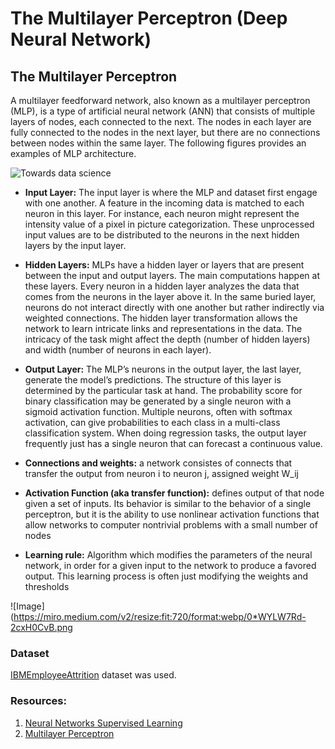 # The Multilayer Perceptron (Deep Neural Network)

## The Multilayer Perceptron

A multilayer feedforward network, also known as a multilayer perceptron (MLP), is a type of artificial neural network (ANN) that consists of multiple layers of nodes, each connected to the next. The nodes in each layer are fully connected to the nodes in the next layer, but there are no connections between nodes within the same layer. The following figures provides an examples of MLP architecture.

![Towards data science](https://miro.medium.com/v2/resize:fit:720/format:webp/1*MF1q2Q3fbpYlXX8fZUiwpA.png)

*   **Input Layer:** The input layer is where the MLP and dataset first engage with one another. A feature in the incoming data is matched to each neuron in this layer. For instance, each neuron might represent the intensity value of a pixel in picture categorization. These unprocessed input values are to be distributed to the neurons in the next hidden layers by the input layer.

*    **Hidden Layers:** MLPs have a hidden layer or layers that are present between the input and output layers. The main computations happen at these layers. Every neuron in a hidden layer analyzes the data that comes from the neurons in the layer above it. In the same buried layer, neurons do not interact directly with one another but rather indirectly via weighted connections. The hidden layer transformation allows the network to learn intricate links and representations in the data. The intricacy of the task might affect the depth (number of hidden layers) and width (number of neurons in each layer).

*   **Output Layer:** The MLP’s neurons in the output layer, the last layer, generate the model’s predictions. The structure of this layer is determined by the particular task at hand. The probability score for binary classification may be generated by a single neuron with a sigmoid activation function. Multiple neurons, often with softmax activation, can give probabilities to each class in a multi-class classification system. When doing regression tasks, the output layer frequently just has a single neuron that can forecast a continuous value.

*   **Connections and weights:** a network consistes of connects that transfer the output from neuron i to neuron j, assigned weight W_ij 
*   **Activation Function (aka transfer function):** defines output of that node given a set of inputs. Its behavior is similar to the behavior of a single perceptron, but it is the ability to use nonlinear activation functions that allow networks to computer nontrivial problems with a small number of nodes
*   **Learning rule:** Algorithm which modifies the parameters of the neural network, in order for a given input to the network to produce a favored output. This learning process is often just modifying the weights and thresholds

![Image](https://miro.medium.com/v2/resize:fit:720/format:webp/0*WYLW7Rd-2cxH0CvB.png

### Dataset

[IBMEmployeeAttrition](https://www.kaggle.com/datasets/pavansubhasht/ibm-hr-analytics-attrition-dataset) dataset was used.


### Resources:
1.  [Neural Networks Supervised Learning](https://scikit-learn.org/stable/modules/neural_networks_supervised.html)
2.  [Multilayer Perceptron](https://towardsdatascience.com/multilayer-perceptron-explained-with-a-real-life-example-and-python-code-sentiment-analysis-cb408ee93141)

